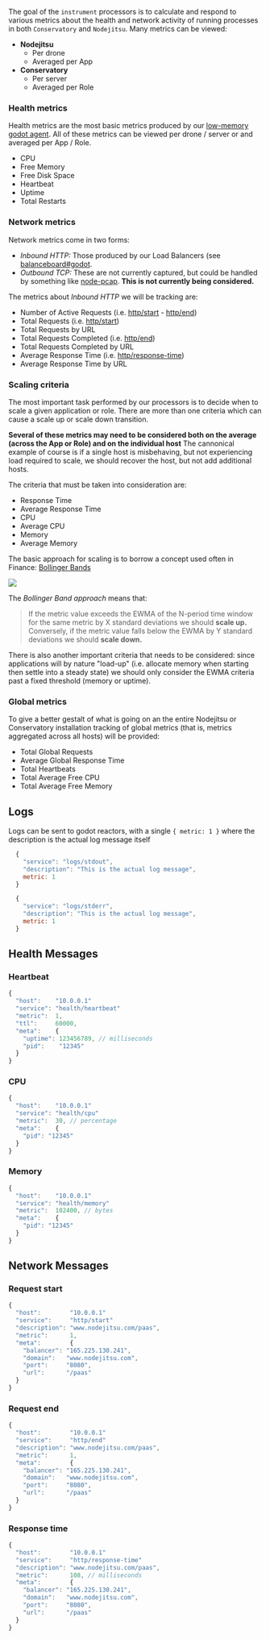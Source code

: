 The goal of the `instrument` processors is to calculate and respond to various metrics about the health and network activity of running processes in both `Conservatory` and `Nodejitsu`. Many metrics can be viewed:

* **Nodejitsu**
  * Per drone
  * Averaged per App
* **Conservatory**
  * Per server
  * Averaged per Role

### Health metrics

Health metrics are the most basic metrics produced by our [low-memory godot agent](https://github.com/nodejitsu/estragon). All of these metrics can be viewed per drone / server or and averaged per App / Role. 

* CPU
* Free Memory
* Free Disk Space
* Heartbeat
* Uptime
* Total Restarts

### Network metrics

Network metrics come in two forms: 

* _Inbound HTTP:_ Those produced by our Load Balancers (see [balanceboard#godot](https://github.com/nodejitsu/balanceboard/compare/godot).
* _Outbound TCP:_ These are not currently captured, but could be handled by something like [node-pcap](https://github.com/mrannry/node_pcap). **This is not currently being considered.**

The metrics about _Inbound HTTP_ we will be tracking are:

* Number of Active Requests (i.e. [http/start](#request-start) - [http/end](#request-end))
* Total Requests (i.e. [http/start](#request-start))
* Total Requests by URL 
* Total Requests Completed (i.e. [http/end](#request-end))
* Total Requests Completed by URL
* Average Response Time (i.e. [http/response-time](#response-time))
* Average Response Time by URL

### Scaling criteria

The most important task performed by our processors is to decide when to scale a given application or role. There are more than one criteria which can cause a scale up or scale down transition. 

**Several of these metrics may need to be considered both on the average (across the App or Role) and on the individual host** The cannonical example of course is if a single host is misbehaving, but not experiencing load required to scale, we should recover the host, but not add additional hosts.

The criteria that must be taken into consideration are:

* Response Time
* Average Response Time
* CPU
* Average CPU
* Memory
* Average Memory

The basic approach for scaling is to borrow a concept used often in Finance: [Bollinger Bands](http://en.wikipedia.org/wiki/Bollinger_Bands)

![](http://f.cl.ly/items/0n0i3v2f1x0J1S112l1R/bollinger-bands.png)

The _Bollinger Band approach_ means that:

> If the metric value exceeds the EWMA of the N-period time window for the same metric by X standard deviations
> we should **scale up.** Conversely, if the metric value falls below the EWMA by Y standard deviations we should
> **scale down.**

There is also another important criteria that needs to be considered: since applications will by nature "load-up" (i.e. allocate memory when starting then settle into a steady state) we should only consider the EWMA criteria past a fixed threshold (memory or uptime).

### Global metrics

To give a better gestalt of what is going on an the entire Nodejitsu or Conservatory installation tracking of global metrics (that is, metrics aggregated across all hosts) will be provided:

* Total Global Requests
* Average Global Response Time
* Total Heartbeats
* Total Average Free CPU
* Total Average Free Memory

## Logs

Logs can be sent to godot reactors, with a single `{ metric: 1 }` where the description is the actual log message itself

``` js
  {
    "service": "logs/stdout",
    "description": "This is the actual log message",
    metric: 1
  }
```

``` js
  {
    "service": "logs/stderr",
    "description": "This is the actual log message",
    metric: 1
  }
```


## Health Messages

### Heartbeat

``` js
{
  "host":    "10.0.0.1"
  "service": "health/heartbeat"
  "metric":  1,
  "ttl":     60000,
  "meta":    {
    "uptime": 123456789, // milliseconds
    "pid":    "12345"
  }
}
```

### CPU

``` js
{
  "host":    "10.0.0.1"
  "service": "health/cpu"
  "metric":  30, // percentage
  "meta":    {
    "pid": "12345"
  }
}
```

### Memory

``` js
{
  "host":    "10.0.0.1"
  "service": "health/memory"
  "metric":  102400, // bytes
  "meta":    {
    "pid": "12345"
  }
}
```

## Network Messages

### Request start

``` js
{
  "host":        "10.0.0.1"
  "service":     "http/start"
  "description": "www.nodejitsu.com/paas",
  "metric":      1,
  "meta":        {
    "balancer": "165.225.130.241",
    "domain":   "www.nodejitsu.com",
    "port":     "8080",
    "url":      "/paas"
  }
}
```


### Request end

``` js
{
  "host":        "10.0.0.1"
  "service":     "http/end"
  "description": "www.nodejitsu.com/paas",
  "metric":      1,
  "meta":        {
    "balancer": "165.225.130.241",
    "domain":   "www.nodejitsu.com",
    "port":     "8080",
    "url":      "/paas"
  }
}
```

### Response time

``` js
{
  "host":        "10.0.0.1"
  "service":     "http/response-time"
  "description": "www.nodejitsu.com/paas",
  "metric":      108, // milliseconds
  "meta":        {
    "balancer": "165.225.130.241",
    "domain":   "www.nodejitsu.com",
    "port":     "8080",
    "url":      "/paas"
  }
}
```

[meta:title]: <> (Pre-defined Metrics & Events)